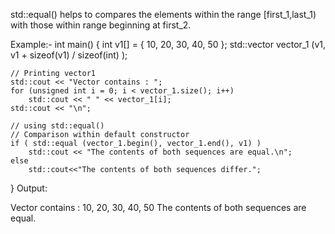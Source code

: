 std::equal() helps to compares the elements within the range [first_1,last_1) with those within range beginning at first_2.

Example:-
int main() 
{ 
    int v1[] = { 10, 20, 30, 40, 50 }; 
    std::vector<int> vector_1 (v1, v1 + sizeof(v1) / sizeof(int) ); 
  
    // Printing vector1 
    std::cout << "Vector contains : "; 
    for (unsigned int i = 0; i < vector_1.size(); i++) 
        std::cout << " " << vector_1[i]; 
    std::cout << "\n"; 
  
    // using std::equal() 
    // Comparison within default constructor 
    if ( std::equal (vector_1.begin(), vector_1.end(), v1) ) 
        std::cout << "The contents of both sequences are equal.\n"; 
    else
        std::cout<<"The contents of both sequences differ."; 
  
} 
Output:

Vector contains :  10, 20, 30, 40, 50
The contents of both sequences are equal.
